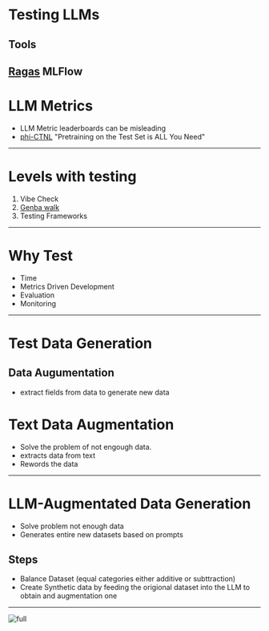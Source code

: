 # Testing LLMs
## Tools
[Ragas](https://docs.ragas.io/en/stable/)
MLFlow
---
# LLM Metrics
* LLM Metric leaderboards can be misleading
* [phi-CTNL](https://arxiv.org/pdf/2309.08632.pdf) "Pretraining on the Test Set is ALL You Need"

---
# Levels with testing
1. Vibe Check 
2. [Genba walk](https://en.wikipedia.org/wiki/Gemba)
3. Testing Frameworks

---
# Why Test
* Time
* Metrics Driven Development
* Evaluation 
* Monitoring

---
# Test Data Generation

## Data Augumentation
 * extract fields from data to generate new data

# Text Data Augmentation
* Solve the problem of not engough data.
* extracts data from text
* Rewords the data

---

# LLM-Augmentated Data Generation
* Solve problem not enough data
* Generates entire new datasets based on prompts

## Steps
* Balance Dataset (equal categories either additive or subttraction)
* Create Synthetic data by feeding the origional dataset into the LLM to obtain and augmentation one


---
![full](https://docs.ragas.io/en/stable/_static/imgs/component-wise-metrics.png)



